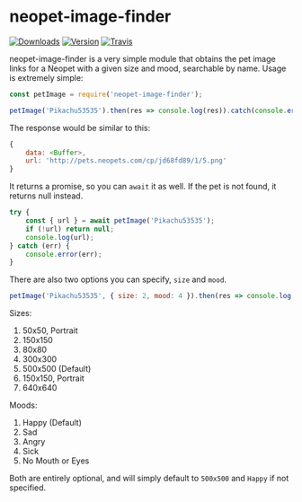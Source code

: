 # neopet-image-finder
[![Downloads](https://img.shields.io/npm/dt/neopet-image-finder.svg?maxAge=3600)](https://www.npmjs.com/package/neopet-image-finder)
[![Version](https://img.shields.io/npm/v/neopet-image-finder.svg?maxAge=3600)](https://www.npmjs.com/package/neopet-image-finder)
[![Travis](https://api.travis-ci.org/dragonfire535/neopet-image-finder.svg?branch=master)](https://travis-ci.org/dragonfire535/neopet-image-finder)

neopet-image-finder is a very simple module that obtains the pet image links for
a Neopet with a given size and mood, searchable by name. Usage is extremely simple:

```js
const petImage = require('neopet-image-finder');

petImage('Pikachu53535').then(res => console.log(res)).catch(console.error);
```

The response would be similar to this:

```js
{
	data: <Buffer>,
	url: 'http://pets.neopets.com/cp/jd68fd89/1/5.png'
}
```

It returns a promise, so you can `await` it as well. If the pet is not found, it
returns null instead.

```js
try {
	const { url } = await petImage('Pikachu53535');
	if (!url) return null;
	console.log(url);
} catch (err) {
	console.error(err);
}
```

There are also two options you can specify, `size` and `mood`.

```js
petImage('Pikachu53535', { size: 2, mood: 4 }).then(res => console.log(res.url)).catch(console.error);
```

Sizes:
1. 50x50, Portrait
2. 150x150
3. 80x80
4. 300x300
5. 500x500 (Default)
6. 150x150, Portrait
7. 640x640

Moods:
1. Happy (Default)
2. Sad
3. Angry
4. Sick
5. No Mouth or Eyes

Both are entirely optional, and will simply default to `500x500` and `Happy` if
not specified.
